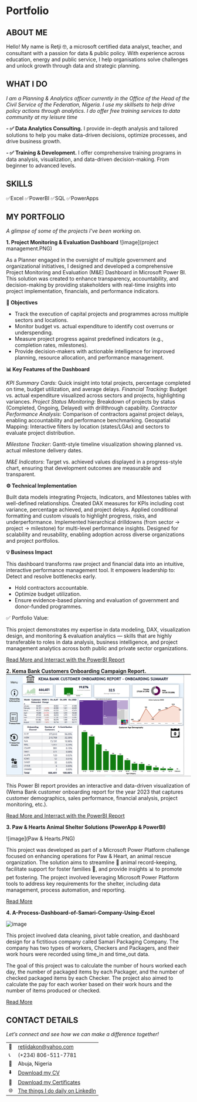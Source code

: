 # Portfolio
<!--Section 1: Introduce your self-->
## ABOUT ME

Hello! My name is Retji 🤓, a microsoft certified data analyst, teacher, and consultant with a passion for data & public policy. With experience across education, energy and public service, I help organisations solve challenges and unlock growth through data and strategic planning.


<!--Mention your top/relevant skills here - core and soft skills-->
## WHAT I DO

*I am a Planning & Analytics officer currently in the Office of the Head of the Civil Service of the Federation, Nigeria. I use my skillsets to help drive policy actions through analytics. I do offer free training services to data community at my leisure time*

**- ✅ Data Analytics Consulting.**
I provide in-depth analysis and tailored solutions to help you make data-driven decisions, optimize processes, and drive business growth. 

**- ✅ Training & Development.**
I offer comprehensive training programs in data analysis, visualization, and data-driven decision-making. From beginner to advanced levels. 

## SKILLS
✅Excel  ✅PowerBI  ✅SQL  ✅PowerApps


<!--Section 2: List 3-4 key projects-->
## MY PORTFOLIO 

*A glimpse of some of the projects I've been working on.*

**1.  Project Monitoring & Evaluation Dashboard**
![image](project management.PNG)

As a Planner engaged in the oversight of multiple government and organizational initiatives, I designed and developed a comprehensive Project Monitoring and Evaluation (M&E) Dashboard in Microsoft Power BI. This solution was created to enhance transparency, accountability, and decision-making by providing stakeholders with real-time insights into project implementation, financials, and performance indicators.

**🎯 Objectives**
- Track the execution of capital projects and programmes across multiple sectors and locations.
- Monitor budget vs. actual expenditure to identify cost overruns or underspending.
- Measure project progress against predefined indicators (e.g., completion rates, milestones).
- Provide decision-makers with actionable intelligence for improved planning, resource allocation, and performance management.

**📊 Key Features of the Dashboard**

_KPI Summary Cards_: Quick insight into total projects, percentage completed on time, budget utilization, and average delays.
_Financial Tracking_: Budget vs. actual expenditure visualized across sectors and projects, highlighting variances.
_Project Status Monitoring_: Breakdown of projects by status (Completed, Ongoing, Delayed) with drillthrough capability.
_Contractor Performance Analysis_: Comparison of contractors against project delays, enabling accountability and performance benchmarking.
Geospatial Mapping: Interactive filters by location (states/LGAs) and sectors to evaluate project distribution.

_Milestone Tracker_: Gantt-style timeline visualization showing planned vs. actual milestone delivery dates.

_M&E Indicators_: Target vs. achieved values displayed in a progress-style chart, ensuring that development outcomes are measurable and transparent.

**⚙️ Technical Implementation**

Built data models integrating Projects, Indicators, and Milestones tables with well-defined relationships.
Created DAX measures for KPIs including cost variance, percentage achieved, and project delays.
Applied conditional formatting and custom visuals to highlight progress, risks, and underperformance.
Implemented hierarchical drilldowns (from sector → project → milestone) for multi-level performance insights.
Designed for scalability and reusability, enabling adoption across diverse organizations and project portfolios.

**💡 Business Impact**

This dashboard transforms raw project and financial data into an intuitive, interactive performance management tool. It empowers leadership to:
Detect and resolve bottlenecks early.
- Hold contractors accountable.
- Optimize budget utilization.
- Ensure evidence-based planning and evaluation of government and donor-funded programmes.

✅ Portfolio Value:

This project demonstrates my expertise in data modeling, DAX, visualization design, and monitoring & evaluation analytics — skills that are highly transferable to roles in data analysis, business intelligence, and project management analytics across both public and private sector organizations.

[Read More and Interract with the PowerBI Report](https://app.powerbi.com/view?r=eyJrIjoiYjkxM2QzMDUtY2JjMi00MzEyLTk4Y2YtODQwZjBjMDRiMDc0IiwidCI6ImMwYzM4MjczLWRhYzMtNGQyMi1iNWEzLTNhZTE3ZTgxZWY0MCJ9&embedImagePlaceholder=true)


**2. Kema Bank Customers Onboarding Campaign Report.**
![image](finance.png)

This Power BI report provides an interactive and data-driven visualization of (Wema Bank customer onboarding report for the year 2023 that captures customer demographics, sales performance, financial analysis, project monitoring, etc.).


[Read More and Interract with the PowerBI Report](https://app.powerbi.com/view?r=eyJrIjoiZGQ4NTc3NGUtYzhlOC00ZmNlLTllZGYtMDg4MWM4YWQxN2I3IiwidCI6ImMwYzM4MjczLWRhYzMtNGQyMi1iNWEzLTNhZTE3ZTgxZWY0MCJ9)

**3. Paw & Hearts Animal Shelter Solutions (PowerApp & PowerBI)**

![image](Paw & Hearts.PNG)

This project was developed as part of a Microsoft Power Platform challenge focused on enhancing operations for Paw & Heart, an animal rescue organization. The solution aims to streamline 📝 animal record-keeping, facilitate support for foster families 🏡, and provide insights 📊 to promote pet fostering. The project involved leveraging Microsoft Power Platform tools to address key requirements for the shelter, including data management, process automation, and reporting.

[Read More](https://app.powerbi.com/view?r=eyJrIjoiOWU3MmEwZGQtNDQxYS00ZTRiLWI2ZTgtOTBlNDg1NTI1ODk0IiwidCI6ImM4MzgxNmI2LWJhMjAtNGQ0Mi05YzQyLWFiMzAyODczOTM5MSJ9)

**4. A-Process-Dashboard-of-Samari-Company-Using-Excel**

![image](https://user-images.githubusercontent.com/37171086/230789590-da5fc3e0-521b-49ab-a287-ec314406a060.png)

This project involved data cleaning, pivot table creation, and dashboard design for a fictitious company called Samari Packaging Company. The company has two types of workers, Checkers and Packagers, and their work hours were recorded using time_in and time_out data.

The goal of this project was to calculate the number of hours worked each day, the number of packaged items by each Packager, and the number of checked packaged items by each Checker. The project also aimed to calculate the pay for each worker based on their work hours and the number of items produced or checked.

[Read More](https://github.com/Retji/A-Process-Dashboard-of-Samari-Company-Using-Excel)


## CONTACT DETAILS

*Let’s connect and see how we can make a difference together!*
<table>
  <tbody>
    <tr>
      <td>📧</td>
      <td><a href="mailto:retjidakon@yahoo.com">retjidakon@yahoo.com</a></td>
    </tr>
    <tr>
      <td>📞</td>
      <td>(+234) 806-511-7781</td>
    </tr>
    <tr>
      <td>📍</td>
      <td>Abuja, Nigeria</td>
    </tr>
    <tr>
      <td>⬇️</td>
      <td><a href="RETJI JOSIAH CV.pdf">Download my CV</a></td>
    </tr>
    <tr>
      <td>💌</td>
      <td><a href="Certificates.pdf">Download my Certificates</a></td>
    </tr>
    <tr>
      <td>🌐</td>
      <td><a href="https://linkedin.com/retji-dakon">The things I do daily on LinkedIn</a></td>
    </tr>
  </tbody>
</table>

   




